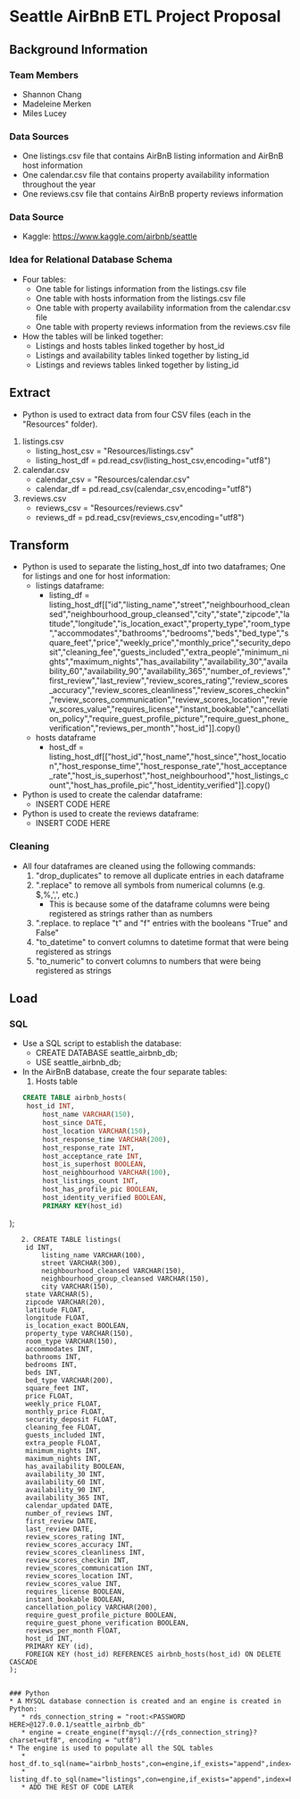 # Seattle AirBnB ETL Project Proposal
## Background Information
### Team Members
* Shannon Chang
* Madeleine Merken
* Miles Lucey
### Data Sources
* One listings.csv file that contains AirBnB listing information and AirBnB host information
* One calendar.csv file that contains property availability information throughout the year
* One reviews.csv file that contains AirBnB property reviews information
### Data Source
* Kaggle: https://www.kaggle.com/airbnb/seattle
### Idea for Relational Database Schema
* Four tables:
    * One table for listings information from the listings.csv file
    * One table with hosts information from the listings.csv file
    * One table with property availability information from the calendar.csv file
    * One table with property reviews information from the reviews.csv file
* How the tables will be linked together:
    * Listings and hosts tables linked together by host_id
    * Listings and availability tables linked together by listing_id
    * Listings and reviews tables linked together by listing_id
## Extract
* Python is used to extract data from four CSV files (each in the "Resources" folder).
1. listings.csv
   * listing_host_csv = "Resources/listings.csv"
   * listing_host_df = pd.read_csv(listing_host_csv,encoding="utf8")
2. calendar.csv
   * calendar_csv = "Resources/calendar.csv"
   * calendar_df = pd.read_csv(calendar_csv,encoding="utf8")
3. reviews.csv
   * reviews_csv = "Resources/reviews.csv"
   * reviews_df = pd.read_csv(reviews_csv,encoding="utf8")
## Transform 
* Python is used to separate the listing_host_df into two dataframes; One for listings and one for host information:
   * listings dataframe:
      * listing_df = listing_host_df[["id","listing_name","street","neighbourhood_cleansed","neighbourhood_group_cleansed","city","state","zipcode","latitude","longitude","is_location_exact","property_type","room_type","accommodates","bathrooms","bedrooms","beds","bed_type","square_feet","price","weekly_price","monthly_price","security_deposit","cleaning_fee","guests_included","extra_people","minimum_nights","maximum_nights","has_availability","availability_30","availability_60","availability_90","availability_365","number_of_reviews","first_review","last_review","review_scores_rating","review_scores_accuracy","review_scores_cleanliness","review_scores_checkin","review_scores_communication","review_scores_location","review_scores_value","requires_license","instant_bookable","cancellation_policy","require_guest_profile_picture","require_guest_phone_verification","reviews_per_month","host_id"]].copy()
   * hosts dataframe
      * host_df = listing_host_df[["host_id","host_name","host_since","host_location","host_response_time","host_response_rate","host_acceptance_rate","host_is_superhost","host_neighbourhood","host_listings_count","host_has_profile_pic","host_identity_verified"]].copy()
* Python is used to create the calendar dataframe:
   * INSERT CODE HERE
* Python is used to create the reviews dataframe:
   * INSERT CODE HERE
### Cleaning
* All four dataframes are cleaned using the following commands:
   1. "drop_duplicates" to remove all duplicate entries in each dataframe
   2. ".replace" to remove all symbols from numerical columns (e.g. $,%,',', etc.)
      * This is because some of the dataframe columns were being registered as strings rather than as numbers
   3. ".replace. to replace "t" and "f" entries with the booleans "True" and False"
   4. "to_datetime" to convert columns to datetime format that were being registered as strings
   5. "to_numeric" to convert columns to numbers that were being registered as strings
## Load
### SQL
* Use a SQL script to establish the database:
   * CREATE DATABASE seattle_airbnb_db;
   * USE seattle_airbnb_db;
* In the AirBnB database, create the four separate tables:
   1. Hosts table
   ~~~~sql
   CREATE TABLE airbnb_hosts(
	host_id INT,
    	host_name VARCHAR(150),
    	host_since DATE,
    	host_location VARCHAR(150),
    	host_response_time VARCHAR(200),
    	host_response_rate INT,
    	host_acceptance_rate INT,
    	host_is_superhost BOOLEAN,
    	host_neighbourhood VARCHAR(100),
    	host_listings_count INT,
    	host_has_profile_pic BOOLEAN,
    	host_identity_verified BOOLEAN,
    	PRIMARY KEY(host_id)
);
~~~~
   2. CREATE TABLE listings(
	id INT,
    	listing_name VARCHAR(100),
    	street VARCHAR(300),
    	neighbourhood_cleansed VARCHAR(150),
    	neighbourhood_group_cleansed VARCHAR(150),
    	city VARCHAR(150),
    state VARCHAR(5),
    zipcode VARCHAR(20),
    latitude FLOAT,
    longitude FLOAT,
    is_location_exact BOOLEAN,
    property_type VARCHAR(150),
    room_type VARCHAR(150),
    accommodates INT,
    bathrooms INT,
    bedrooms INT,
    beds INT,
    bed_type VARCHAR(200),
    square_feet INT,
    price FLOAT,
    weekly_price FLOAT,
    monthly_price FLOAT,
    security_deposit FLOAT,
    cleaning_fee FLOAT,
    guests_included INT,
    extra_people FLOAT,
    minimum_nights INT,
    maximum_nights INT,
    has_availability BOOLEAN,
    availability_30 INT,
    availability_60 INT,
    availability_90 INT,
    availability_365 INT,
    calendar_updated DATE,
    number_of_reviews INT,
    first_review DATE,
    last_review DATE,
    review_scores_rating INT,
    review_scores_accuracy INT,
    review_scores_cleanliness INT,
    review_scores_checkin INT,
    review_scores_communication INT,
    review_scores_location INT, 
    review_scores_value INT,
    requires_license BOOLEAN,
    instant_bookable BOOLEAN,
    cancellation_policy VARCHAR(200),
    require_guest_profile_picture BOOLEAN,
    require_guest_phone_verification BOOLEAN,
    reviews_per_month FlOAT,
    host_id INT,
    PRIMARY KEY (id),
    FOREIGN KEY (host_id) REFERENCES airbnb_hosts(host_id) ON DELETE CASCADE 
);


### Python
* A MYSQL database connection is created and an engine is created in Python:
   * rds_connection_string = "root:<PASSWORD HERE>@127.0.0.1/seattle_airbnb_db"
   * engine = create_engine(f"mysql://{rds_connection_string}?charset=utf8", encoding = "utf8")
* The engine is used to populate all the SQL tables
   * host_df.to_sql(name="airbnb_hosts",con=engine,if_exists="append",index=False)
   * listing_df.to_sql(name="listings",con=engine,if_exists="append",index=False)
   * ADD THE REST OF CODE LATER
